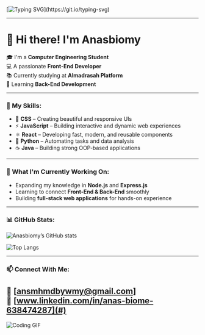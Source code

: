 <!-- Animated Typing Banner -->
[![Typing SVG](https://readme-typing-svg.demolab.com?font=Fira+Code&pause=1000&color=F75C7E&center=true&vCenter=true&width=435&lines=Hi!+I'm+Anasbiomy;software+Engineer;Front-End+Developer;Learning+Back-End;Welcome+to+my+GitHub+Profile!)](https://git.io/typing-svg)

---

# 👋 Hi there! I'm **Anasbiomy**

🎓 I'm a **Computer Engineering Student**  
💻 A passionate **Front-End Developer**  
📚 Currently studying at **Almadrasah Platform**  
🌱 Learning **Back-End Development**

---

### 🧠 My Skills:
- 🎨 **CSS** – Creating beautiful and responsive UIs  
- ⚡ **JavaScript** – Building interactive and dynamic web experiences  
- ⚛️ **React** – Developing fast, modern, and reusable components  
- 🐍 **Python** – Automating tasks and data analysis  
- ☕ **Java** – Building strong OOP-based applications  

---

### 🚀 What I'm Currently Working On:
- Expanding my knowledge in **Node.js** and **Express.js**  
- Learning to connect **Front-End & Back-End** smoothly  
- Building **full-stack web applications** for hands-on experience  

---

### 📊 GitHub Stats:
![Anasbiomy’s GitHub stats](https://github-readme-stats.vercel.app/api?username=Anasbiomy&show_icons=true&theme=radical)

![Top Langs](https://github-readme-stats.vercel.app/api/top-langs/?username=Anasbiomy&layout=compact&theme=radical)

---

### 📫 Connect With Me:
📧 **[ansmhmdbywmy@gmail.com]**  
💼 [www.linkedin.com/in/anas-biome-638474287](#)  
---


![Coding GIF](https://media.giphy.com/media/qgQUggAC3Pfv687qPC/giphy.gif)
